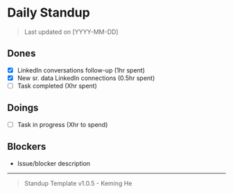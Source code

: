 # Daily Standup

> Last updated on [YYYY-MM-DD]

## Dones

- [x] LinkedIn conversations follow-up (1hr spent)
- [x] New sr. data LinkedIn connections (0.5hr spent)
- [ ] Task completed (Xhr spent)

## Doings

- [ ] Task in progress (Xhr to spend)

## Blockers

- Issue/blocker description

---

> Standup Template v1.0.5 - Keming He
